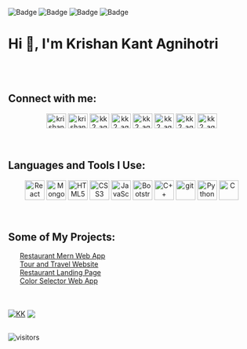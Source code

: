  ![Badge](https://cp-logo.vercel.app/codeforces/kk2_agnihotri?logo=true)
 ![Badge](https://cp-logo.vercel.app/codechef/kk2_agnihotri?logo=true)
 ![Badge](https://cp-logo.vercel.app/atcoder/krishnaagnihotri?logo=true)
 ![Badge](https://cp-logo.vercel.app/leetcode/kk2_agnihotri?logo=true)
 
 

<div align="center">
        <h1 align="left">Hi 👋, I'm Krishan Kant Agnihotri</h1>
 <br>
 <br>
        <h2 align="left">Connect with me:</h2>
        <div>
            <a href="https://www.linkedin.com/in/krishankantagnihotri" target="blank"><img align="center" src="https://cdn.jsdelivr.net/npm/simple-icons@3.0.1/icons/linkedin.svg" alt="krishankantagnihotri" height="30" width="40" /></a>
            <a href="https://www.instagram.com/krishna_agnihotri_/" target="blank"><img align="center" src="https://cdn.jsdelivr.net/npm/simple-icons@3.0.1/icons/instagram.svg" alt="krishan_kant_agnihotri" height="30" width="40" /></a>
            <a href="https://www.codechef.com/users/kk2_agnihotri" target="blank"><img align="center" src="https://cdn.jsdelivr.net/npm/simple-icons@3.1.0/icons/codechef.svg" alt="kk2_agnihotri" height="30" width="40" /></a>
            <a href="https://www.hackerrank.com/krishnaagnihotri" target="blank"><img align="center" src="https://cdn.jsdelivr.net/npm/simple-icons@3.0.1/icons/hackerrank.svg" alt="kk2_agnihotri" height="30" width="40" /></a>
            <a href="https://codeforces.com/profile/kk2_agnihotri" target="blank"><img align="center" src="https://cdn.jsdelivr.net/npm/simple-icons@3.0.1/icons/codeforces.svg" alt="kk2_agnihotri" height="30" width="40" /></a>
            <a href="https://www.leetcode.com/kk2_agnihotri" target="blank"><img align="center" src="https://cdn.jsdelivr.net/npm/simple-icons@3.0.1/icons/leetcode.svg" alt="kk2_agnihotri" height="30" width="40"/></a>
            <a href="https://www.hackerearth.com/@kk2_agnihotri" target="blank"><img align="center" src="https://cdn.jsdelivr.net/npm/simple-icons@3.0.1/icons/hackerearth.svg" alt="kk2_agnihotri" height="30" width="40" /></a>
            <a href="https://auth.geeksforgeeks.org/user/_noname_/profile" target="blank"><img align="center" src="https://cdn.jsdelivr.net/npm/simple-icons@3.0.1/icons/geeksforgeeks.svg" alt="kk2_agnihtori" height="30" width="40" /></a>
        </div>
        <br>
        <br>
 <div>
        <h2 align="left">Languages and Tools I Use:</h2>
<img align="center" alt="React" width="40px" src="https://img.icons8.com/plasticine/100/000000/react.png" />
<img align="center" alt="MongoDB" width="40px" src="https://img.icons8.com/color/48/000000/mongodb.png" /> 
<img align="center" alt="HTML5" width="40px" src="https://img.icons8.com/color/48/000000/html-5--v1.png" />
<img align="center" alt="CSS3" width="40px" src="https://img.icons8.com/color/48/000000/css3.png" />
<img align="center" alt="JavaScript" width="40px" src="https://img.icons8.com/color/48/000000/javascript--v1.png" />
<img align="center" alt="Bootstrap" width="40px" src="https://img.icons8.com/color/48/000000/bootstrap.png" />
<img align="center" alt="C++" width="40px" src="https://img.icons8.com/color/50/000000/c-plus-plus-logo.png" />
<img align="center" alt="git" width="40px" src="https://img.icons8.com/color/48/000000/git.png" /> 
<img align="center" alt="Python" width="40px" src="https://img.icons8.com/color/48/000000/python--v1.png" /> 
<img align="center" alt="C" width="40px" src="https://img.icons8.com/color/48/000000/c-programming.png" /> 
        </div>
        <br>
        <br>
 <div>
  <h2 align="left">Some of My Projects:</h2>
  <ul style="list-style:none">
   <li align="left"><a href="https://blissful-johnson-c7f603.netlify.app/">Restaurant Mern Web App</a></li>
   <li align="left"><a href="https://kktravels.herokuapp.com/">Tour and Travel Website</a></li>
   <li align="left"><a href="https://kk-foods.herokuapp.com/">Restaurant Landing Page</a></li>
   <li align="left"><a href="https://color-selector-kk.herokuapp.com/">Color Selector Web App</a></li>
   </ul>
 </div>
 <br/>
 <br/>
    </div>
        <div >
 <a href="https://github.com/anuraghazra/github-readme-stats"><img align="center" src="https://github-readme-stats.vercel.app/api?username=krishankantagnihotri&show_icons=true&include_all_commits=true&theme=buefy&hide_border=true" alt="KK" /></a>  
<a href="https://github.com/anuraghazra/github-readme-stats"><img align="center" src="https://github-readme-stats.vercel.app/api/top-langs/?username=krishankantagnihotri&layout=compact&theme=buefy&hide_border=true" /></a>        
        </div>
    <br/>
    
![visitors](https://visitor-badge.laobi.icu/badge?page_id=krishankantagnihotri.krishankantagnihotri)

